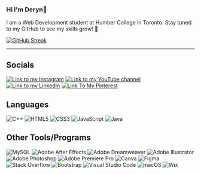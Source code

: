 ### Hi I'm Deryn👋
I am a Web Development student at Humber College in Toronto. Stay tuned to my GitHub to see my skills grow! 🌱

[![GitHub Streak](https://streak-stats.demolab.com?user=DerynBoscariol&theme=aura&hide_border=true&border_radius=4.8&date_format=n%2Fj%5B%2FY%5D&card_width=517)](https://git.io/streak-stats)
***
## Socials
[![Link to my Instagram](https://img.shields.io/badge/Instagram-%23E4405F.svg?style=for-the-badge&logo=Instagram&logoColor=white)](https://www.instagram.com/derynbosco/)
[![Link to my YouTube channel](https://img.shields.io/badge/YouTube-%23FF0000.svg?style=for-the-badge&logo=YouTube&logoColor=white)](https://www.youtube.com/channel/UCzaNmOJFOD4dnjtXk4YjBCw)
[![Link to my LinkedIn](https://img.shields.io/badge/LinkedIn-0077B5?style=for-the-badge&logo=linkedin&logoColor=white)](https://www.linkedin.com/in/deryn-boscariol-319514184/)
[![Link To My Pinterest](https://img.shields.io/badge/Pinterest-%23E60023.svg?style=for-the-badge&logo=Pinterest&logoColor=white)](https://www.pinterest.ca/dderebere/)

## Languages
![C++](https://img.shields.io/badge/c++-%2300599C.svg?style=for-the-badge&logo=c%2B%2B&logoColor=white)
![HTML5](https://img.shields.io/badge/html5-%23E34F26.svg?style=for-the-badge&logo=html5&logoColor=white)
![CSS3](https://img.shields.io/badge/css3-%231572B6.svg?style=for-the-badge&logo=css3&logoColor=white)
![JavaScript](https://img.shields.io/badge/javascript-%23323330.svg?style=for-the-badge&logo=javascript&logoColor=%23F7DF1E)
![Java](https://img.shields.io/badge/java-%23ED8B00.svg?style=for-the-badge&logo=openjdk&logoColor=white)

## Other Tools/Programs
![MySQL](https://img.shields.io/badge/mysql-%2300f.svg?style=for-the-badge&logo=mysql&logoColor=white)
![Adobe After Effects](https://img.shields.io/badge/Adobe%20After%20Effects-9999FF.svg?style=for-the-badge&logo=Adobe%20After%20Effects&logoColor=white)
![Adobe Dreamweaver](https://img.shields.io/badge/Adobe%20Dreamweaver-FF61F6.svg?style=for-the-badge&logo=Adobe%20Dreamweaver&logoColor=white)
![Adobe Illustrator](https://img.shields.io/badge/adobe%20illustrator-%23FF9A00.svg?style=for-the-badge&logo=adobe%20illustrator&logoColor=white)
![Adobe Photoshop](https://img.shields.io/badge/adobe%20photoshop-%2331A8FF.svg?style=for-the-badge&logo=adobe%20photoshop&logoColor=white)
![Adobe Premiere Pro](https://img.shields.io/badge/Adobe%20Premiere%20Pro-9999FF.svg?style=for-the-badge&logo=Adobe%20Premiere%20Pro&logoColor=white)
![Canva](https://img.shields.io/badge/Canva-%2300C4CC.svg?style=for-the-badge&logo=Canva&logoColor=white)
![Figma](https://img.shields.io/badge/figma-%23F24E1E.svg?style=for-the-badge&logo=figma&logoColor=white)
![Stack Overflow](https://img.shields.io/badge/-Stackoverflow-FE7A16?style=for-the-badge&logo=stack-overflow&logoColor=white)
![Bootstrap](https://img.shields.io/badge/bootstrap-%238511FA.svg?style=for-the-badge&logo=bootstrap&logoColor=white)
![Visual Studio Code](https://img.shields.io/badge/Visual%20Studio%20Code-0078d7.svg?style=for-the-badge&logo=visual-studio-code&logoColor=white)
![macOS](https://img.shields.io/badge/mac%20os-000000?style=for-the-badge&logo=macos&logoColor=F0F0F0)
![Wix](https://img.shields.io/badge/wix-000?style=for-the-badge&logo=wix&logoColor=white)
